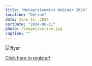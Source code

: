 ```yaml
---
title: "Metaproteomics Webinar 2024"
location: "Online"
date: June 11, 2024
sortDate: "2024-06-11"
photo: /images/online.jpg
caption: ""
---
```


![flyer](/images/webinar_2024_2.jpg)

[Click here to register!](https://www.ticketsource.co.uk/metaproteomics)
